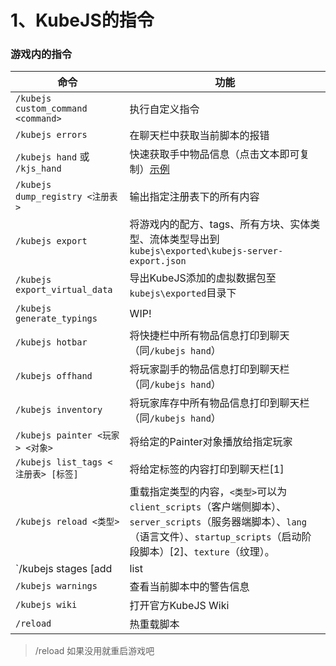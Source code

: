 # 1、KubeJS的指令

### 游戏内的指令

| 命令                                | 功能                                                         |
| ----------------------------------- | ------------------------------------------------------------ |
| `/kubejs custom_command <command>`  | 执行自定义指令                                               |
| `/kubejs errors`                    | 在聊天栏中获取当前脚本的报错                                 |
| `/kubejs hand` 或 `/kjs_hand`       | 快速获取手中物品信息（点击文本即可复制）[示例](https://m1.miaomc.cn/uploads/20221222_63a4360bba36e.png) |
| `/kubejs dump_registry <注册表>`    | 输出指定注册表下的所有内容                                   |
| `/kubejs export`                    | 将游戏内的配方、tags、所有方块、实体类型、流体类型导出到`kubejs\exported\kubejs-server-export.json` |
| `/kubejs export_virtual_data`       | 导出KubeJS添加的虚拟数据包至`kubejs\exported`目录下          |
| `/kubejs generate_typings`          | WIP!                                                         |
| `/kubejs hotbar`                    | 将快捷栏中所有物品信息打印到聊天（同`/kubejs hand`）         |
| `/kubejs offhand`                   | 将玩家副手的物品信息打印到聊天栏（同`/kubejs hand`）         |
| `/kubejs inventory`                 | 将玩家库存中所有物品信息打印到聊天栏（同`/kubejs hand`）     |
| `/kubejs painter <玩家> <对象>`     | 将给定的Painter对象播放给指定玩家                            |
| `/kubejs list_tags <注册表> [标签]` | 将给定标签的内容打印到聊天栏[1]                              |
| `/kubejs reload <类型>`             | 重载指定类型的内容，`<类型>`可以为`client_scripts`（客户端侧脚本）、`server_scripts`（服务器端脚本）、`lang`（语言文件）、`startup_scripts`（启动阶段脚本）[2]、`texture`（纹理）。 |
| `/kubejs stages [add                | list                                                         |
| `/kubejs warnings`                  | 查看当前脚本中的警告信息                                     |
| `/kubejs wiki`                      | 打开官方KubeJS Wiki                                          |
| `/reload`                           | 热重载脚本                                                   |

>/reload 如果没用就重启游戏吧